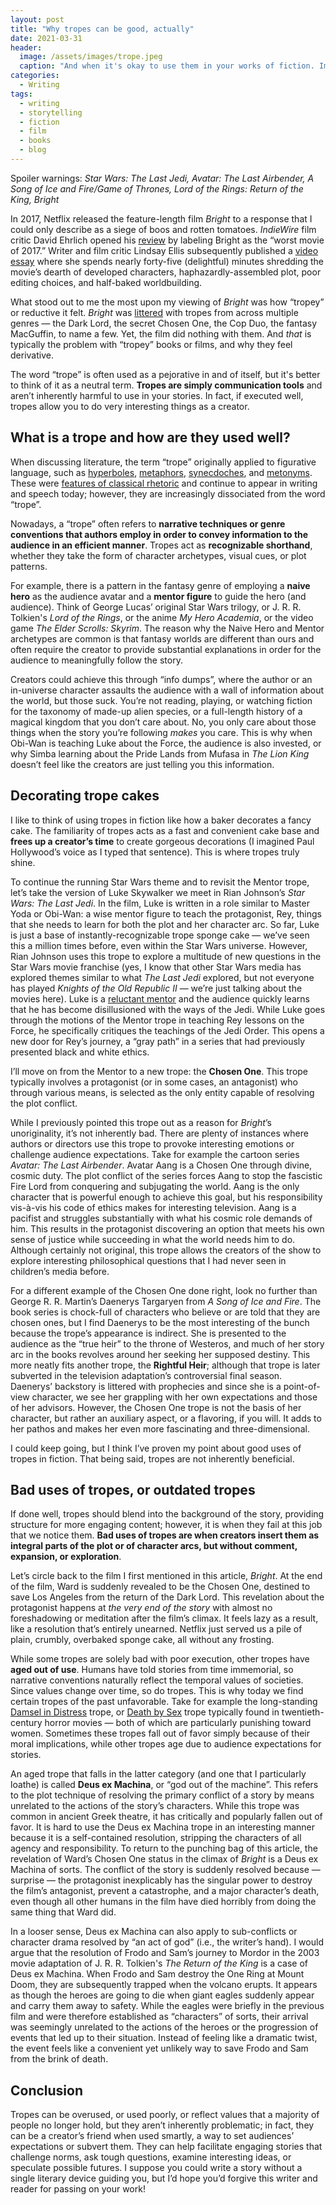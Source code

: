 ```yaml
---
layout: post
title: "Why tropes can be good, actually"
date: 2021-03-31
header:
  image: /assets/images/trope.jpeg
  caption: "And when it's okay to use them in your works of fiction. Image by Kaito Kikuchi — Own Work"
categories:
  - Writing
tags:
  - writing
  - storytelling
  - fiction
  - film
  - books
  - blog
---
```


Spoiler warnings: _Star Wars: The Last Jedi, Avatar: The Last Airbender, A Song of Ice and Fire/Game of Thrones, Lord of the Rings: Return of the King, Bright_

In 2017, Netflix released the feature-length film _Bright_ to a response that I could only describe as a siege of boos and rotten tomatoes. _IndieWire_ film critic David Ehrlich opened his [review](https://www.indiewire.com/2017/12/bright-review-netflix-will-smith-max-landis-david-ayer-worst-movie-2017-1201909960/) by labeling Bright as the “worst movie of 2017.” Writer and film critic Lindsay Ellis subsequently published a [video essay](https://youtu.be/gLOxQxMnEz8) where she spends nearly forty-five (delightful) minutes shredding the movie’s dearth of developed characters, haphazardly-assembled plot, poor editing choices, and half-baked worldbuilding.

What stood out to me the most upon my viewing of _Bright_ was how “tropey” or reductive it felt. _Bright_ was [littered](https://tvtropes.org/pmwiki/pmwiki.php/Film/Bright) with tropes from across multiple genres — the Dark Lord, the secret Chosen One, the Cop Duo, the fantasy MacGuffin, to name a few. Yet, the film did nothing with them. And _that_ is typically the problem with “tropey” books or films, and why they feel derivative.

The word “trope” is often used as a pejorative in and of itself, but it's better to think of it as a neutral term. **Tropes are simply communication tools** and aren’t inherently harmful to use in your stories. In fact, if executed well, tropes allow you to do very interesting things as a creator.

## What is a trope and how are they used well?

When discussing literature, the term “trope” originally applied to figurative language, such as [hyperboles](https://en.wikipedia.org/wiki/Hyperbole), [metaphors](https://en.wikipedia.org/wiki/Metaphor), [synecdoches](https://en.wikipedia.org/wiki/Synecdoche), and [metonyms](https://en.wikipedia.org/wiki/Metonymy). These were [features of classical rhetoric](https://science.jrank.org/pages/11516/Trope-Tropes-in-Classical-Rhetoric.html) and continue to appear in writing and speech today; however, they are increasingly dissociated from the word “trope”.

Nowadays, a “trope” often refers to **narrative techniques or genre conventions that authors employ in order to convey information to the audience in an efficient manner**. Tropes act as **recognizable shorthand**, whether they take the form of character archetypes, visual cues, or plot patterns.

For example, there is a pattern in the fantasy genre of employing a **naive hero** as the audience avatar and a **mentor figure** to guide the hero (and audience). Think of George Lucas’ original Star Wars trilogy, or J. R. R. Tolkien's _Lord of the Rings_, or the anime _My Hero Academia_, or the video game _The Elder Scrolls: Skyrim_. The reason why the Naive Hero and Mentor archetypes are common is that fantasy worlds are different than ours and often require the creator to provide substantial explanations in order for the audience to meaningfully follow the story.

Creators could achieve this through “info dumps”, where the author or an in-universe character assaults the audience with a wall of information about the world, but those suck. You’re not reading, playing, or watching fiction for the taxonomy of made-up alien species, or a full-length history of a magical kingdom that you don’t care about. No, you only care about those things when the story you’re following _makes_ you care. This is why when Obi-Wan is teaching Luke about the Force, the audience is also invested, or why Simba learning about the Pride Lands from Mufasa in _The Lion King_ doesn’t feel like the creators are just telling you this information.

## Decorating trope cakes

I like to think of using tropes in fiction like how a baker decorates a fancy cake. The familiarity of tropes acts as a fast and convenient cake base and **frees up a creator’s time** to create gorgeous decorations (I imagined Paul Hollywood’s voice as I typed that sentence). This is where tropes truly shine.

To continue the running Star Wars theme and to revisit the Mentor trope, let’s take the version of Luke Skywalker we meet in Rian Johnson’s _Star Wars: The Last Jedi_. In the film, Luke is written in a role similar to Master Yoda or Obi-Wan: a wise mentor figure to teach the protagonist, Rey, things that she needs to learn for both the plot and her character arc. So far, Luke is just a base of instantly-recognizable trope sponge cake — we’ve seen this a million times before, even within the Star Wars universe. However, Rian Johnson uses this trope to explore a multitude of new questions in the Star Wars movie franchise (yes, I know that other Star Wars media has explored themes similar to what _The Last Jedi_ explored, but not everyone has played _Knights of the Old Republic II_ — we’re just talking about the movies here). Luke is a [reluctant mentor](https://tvtropes.org/pmwiki/pmwiki.php/Main/CynicalMentor) and the audience quickly learns that he has become disillusioned with the ways of the Jedi. While Luke goes through the motions of the Mentor trope in teaching Rey lessons on the Force, he specifically critiques the teachings of the Jedi Order. This opens a new door for Rey’s journey, a “gray path” in a series that had previously presented black and white ethics.

I’ll move on from the Mentor to a new trope: the **Chosen One**. This trope typically involves a protagonist (or in some cases, an antagonist) who through various means, is selected as the only entity capable of resolving the plot conflict.

While I previously pointed this trope out as a reason for _Bright_’s unoriginality, it’s not inherently bad. There are plenty of instances where authors or directors use this trope to provoke interesting emotions or challenge audience expectations. Take for example the cartoon series _Avatar: The Last Airbender_. Avatar Aang is a Chosen One through divine, cosmic duty. The plot conflict of the series forces Aang to stop the fascistic Fire Lord from conquering and subjugating the world. Aang is the only character that is powerful enough to achieve this goal, but his responsibility vis-à-vis his code of ethics makes for interesting television. Aang is a pacifist and struggles substantially with what his cosmic role demands of him. This results in the protagonist discovering an option that meets his own sense of justice while succeeding in what the world needs him to do. Although certainly not original, this trope allows the creators of the show to explore interesting philosophical questions that I had never seen in children’s media before.

For a different example of the Chosen One done right, look no further than George R. R. Martin’s Daenerys Targaryen from _A Song of Ice and Fire_. The book series is chock-full of characters who believe or are told that they are chosen ones, but I find Daenerys to be the most interesting of the bunch because the trope’s appearance is indirect. She is presented to the audience as the “true heir” to the throne of Westeros, and much of her story arc in the books revolves around her seeking her supposed destiny. This more neatly fits another trope, the **Rightful Heir**; although that trope is later subverted in the television adaptation’s controversial final season. Daenerys’ backstory is littered with prophecies and since she is a point-of-view character, we see her grappling with her own expectations and those of her advisors. However, the Chosen One trope is not the basis of her character, but rather an auxiliary aspect, or a flavoring, if you will. It adds to her pathos and makes her even more fascinating and three-dimensional.

I could keep going, but I think I’ve proven my point about good uses of tropes in fiction. That being said, tropes are not inherently beneficial.

## Bad uses of tropes, or outdated tropes

If done well, tropes should blend into the background of the story, providing structure for more engaging content; however, it is when they fail at this job that we notice them. **Bad uses of tropes are when creators insert them as integral parts of the plot or of character arcs, but without comment, expansion, or exploration**.

Let’s circle back to the film I first mentioned in this article, _Bright_. At the end of the film, Ward is suddenly revealed to be the Chosen One, destined to save Los Angeles from the return of the Dark Lord. This revelation about the protagonist happens at _the very end of the story_ with almost no foreshadowing or meditation after the film’s climax. It feels lazy as a result, like a resolution that’s entirely unearned. Netflix just served us a pile of plain, crumbly, overbaked sponge cake, all without any frosting.

While some tropes are solely bad with poor execution, other tropes have **aged out of use**. Humans have told stories from time immemorial, so narrative conventions naturally reflect the temporal values of societies. Since values change over time, so do tropes. This is why today we find certain tropes of the past unfavorable. Take for example the long-standing [Damsel in Distress](https://tvtropes.org/pmwiki/pmwiki.php/Main/DamselInDistress) trope, or [Death by Sex](https://tvtropes.org/pmwiki/pmwiki.php/Main/DeathBySex) trope typically found in twentieth-century horror movies — both of which are particularly punishing toward women. Sometimes these tropes fall out of favor simply because of their moral implications, while other tropes age due to audience expectations for stories.

An aged trope that falls in the latter category (and one that I particularly loathe) is called **Deus ex Machina**, or “god out of the machine”. This refers to the plot technique of resolving the primary conflict of a story by means unrelated to the actions of the story’s characters. While this trope was common in ancient Greek theatre, it has critically and popularly fallen out of favor. It is hard to use the Deus ex Machina trope in an interesting manner because it is a self-contained resolution, stripping the characters of all agency and responsibility. To return to the punching bag of this article, the revelation of Ward’s Chosen One status in the climax of _Bright_ is a Deus ex Machina of sorts. The conflict of the story is suddenly resolved because — surprise — the protagonist inexplicably has the singular power to destroy the film’s antagonist, prevent a catastrophe, and a major character’s death, even though all other humans in the film have died horribly from doing the same thing that Ward did.

In a looser sense, Deus ex Machina can also apply to sub-conflicts or character drama resolved by “an act of god” (i.e., the writer’s hand). I would argue that the resolution of Frodo and Sam’s journey to Mordor in the 2003 movie adaptation of J. R. R. Tolkien's _The Return of the King_ is a case of Deus ex Machina. When Frodo and Sam destroy the One Ring at Mount Doom, they are subsequently trapped when the volcano erupts. It appears as though the heroes are going to die when giant eagles suddenly appear and carry them away to safety. While the eagles were briefly in the previous film and were therefore established as “characters” of sorts, their arrival was seemingly unrelated to the actions of the heroes or the progression of events that led up to their situation. Instead of feeling like a dramatic twist, the event feels like a convenient yet unlikely way to save Frodo and Sam from the brink of death.

## Conclusion

Tropes can be overused, or used poorly, or reflect values that a majority of people no longer hold, but they aren’t inherently problematic; in fact, they can be a creator’s friend when used smartly, a way to set audiences’ expectations or subvert them. They can help facilitate engaging stories that challenge norms, ask tough questions, examine interesting ideas, or speculate possible futures. I suppose you could write a story without a single literary device guiding you, but I’d hope you’d forgive this writer and reader for passing on your work!

